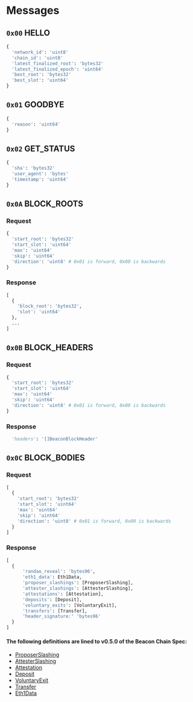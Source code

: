 # Messages

## `0x00` HELLO

```python
{
  'network_id': 'uint8'
  'chain_id': 'uint8'
  'latest_finalized_root': 'bytes32'
  'latest_finalized_epoch': 'uint64'
  'best_root': 'bytes32'
  'best_slot': 'uint64'
}
```

## `0x01` GOODBYE

```python
{
  'reason': 'uint64'
}

```

## `0x02` GET_STATUS
```python
{
  'sha': 'bytes32'
  'user_agent': 'bytes'
  'timestamp': 'uint64'
}
```

## `0x0A` BLOCK_ROOTS


### Request

```python
{
  'start_root': 'bytes32'
  'start_slot': 'uint64'
  'max': 'uint64'
  'skip': 'uint64'
  'direction': 'uint8' # 0x01 is forward, 0x00 is backwards
}
```

### Response

```python
[
  {
    'block_root': 'bytes32', 
    'slot': 'uint64'
  },
  ...
]
```


## `0x0B` BLOCK_HEADERS

### Request

```python
{
  'start_root': 'bytes32'
  'start_slot': 'uint64'
  'max': 'uint64'
  'skip': 'uint64'
  'direction': 'uint8' # 0x01 is forward, 0x00 is backwards
}
```

### Response 
```python
  'headers': '[]BeaconBlockHeader'
```


## `0x0C`  BLOCK_BODIES

### Request

```python
[
  {
    'start_root': 'bytes32'
    'start_slot': 'uint64'
    'max': 'uint64'
    'skip': 'uint64'
    'direction': 'uint8' # 0x01 is forward, 0x00 is backwards
  }
]
```

### Response

```python
[
  {
      'randao_reveal': 'bytes96',
      'eth1_data': Eth1Data,
      'proposer_slashings': [ProposerSlashing],
      'attester_slashings': [AttesterSlashing],
      'attestations': [Attestation],
      'deposits': [Deposit],
      'voluntary_exits': [VoluntaryExit],
      'transfers': [Transfer],
      'header_signature:' 'bytes96'
  }
]
```

#### The following definitions are lined to v0.5.0 of the Beacon Chain Spec:

- [ProposerSlashing](https://github.com/ethereum/eth2.0-specs/blob/v0.5.0/specs/core/0_beacon-chain.md#proposerslashing)  
- [AttesterSlashing](https://github.com/ethereum/eth2.0-specs/blob/v0.5.0/specs/core/0_beacon-chain.md#attesterslashing)  
- [Attestation](https://github.com/ethereum/eth2.0-specs/blob/v0.5.0/specs/core/0_beacon-chain.md#attestation)  
- [Deposit](https://github.com/ethereum/eth2.0-specs/blob/v0.5.0/specs/core/0_beacon-chain.md#deposit)  
- [VoluntaryExit](https://github.com/ethereum/eth2.0-specs/blob/v0.5.0/specs/core/0_beacon-chain.md#voluntaryexit)  
- [Transfer](https://github.com/ethereum/eth2.0-specs/blob/v0.5.0/specs/core/0_beacon-chain.md#transfer)
- [Eth1Data](https://github.com/ethereum/eth2.0-specs/blob/v0.5.0/specs/core/0_beacon-chain.md#eth1data)


